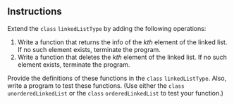 <!--practice-->

## Instructions

Extend the `class` `linkedListType` by adding the following operations:

1. Write a function that returns the info of the _kth_ element of the linked list. If no such element exists, terminate the program.
2. Write a function that deletes the _kth_ element of the linked list. If no such element exists, terminate the program.

Provide the definitions of these functions in the `class` `linkedListType`. Also, write a program to test these functions. (Use either the `class` `unorderedLinkedList` or the `class` `orderedLinkedList` to test your function.)
